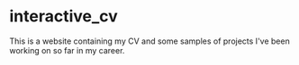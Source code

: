 # interactive_cv
This is a website containing my CV and some samples of projects I've been working on so far in my career.
